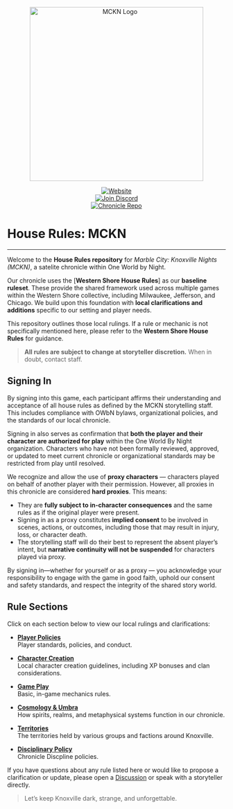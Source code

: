 <p align="center">
  <img src="https://owbnknoxville.net/wp-content/uploads/2022/07/mckn-title.png" alt="MCKN Logo" width="400px" />
</p>

<p align="center">
  <a href="https://owbnknoxville.net"><img alt="Website" src="https://img.shields.io/badge/Visit%20Our%20Website-MCKN-blue?style=for-the-badge&logo=worldofdarkness" /></a><br />
  <a href="https://discord.gg/N5AKyFByth"><img alt="Join Discord" src="https://img.shields.io/discord/799311464086110260?color=%237289DA&label=Discord&logo=discord&style=for-the-badge" /></a><br />
  <a href="https://github.com/mckn-larp"><img alt="Chronicle Repo" src="https://img.shields.io/badge/Chronicle-Repo-blue?style=for-the-badge&logo=github" /></a>
</p>

# House Rules: MCKN

---

Welcome to the **House Rules repository** for *Marble City: Knoxville Nights (MCKN)*, a satelite chronicle within One World by Night.

Our chronicle uses the [**Western Shore House Rules**] as our **baseline ruleset**. These provide the shared framework used across multiple games within the Western Shore collective, including Milwaukee, Jefferson, and Chicago. We build upon this foundation with **local clarifications and additions** specific to our setting and player needs.

This repository outlines those local rulings. If a rule or mechanic is not specifically mentioned here, please refer to the **Western Shore House Rules** for guidance.

> **All rules are subject to change at storyteller discretion.** When in doubt, contact staff.

## Signing In

By signing into this game, each participant affirms their understanding and acceptance of all house rules as defined by the MCKN storytelling staff. This includes compliance with OWbN bylaws, organizational policies, and the standards of our local chronicle.

Signing in also serves as confirmation that **both the player and their character are authorized for play** within the One World By Night organization. Characters who have not been formally reviewed, approved, or updated to meet current chronicle or organizational standards may be restricted from play until resolved.

We recognize and allow the use of **proxy characters** — characters played on behalf of another player with their permission. However, all proxies in this chronicle are considered **hard proxies**. This means:

- They are **fully subject to in-character consequences** and the same rules as if the original player were present.
- Signing in as a proxy constitutes **implied consent** to be involved in scenes, actions, or outcomes, including those that may result in injury, loss, or character death.
- The storytelling staff will do their best to represent the absent player’s intent, but **narrative continuity will not be suspended** for characters played via proxy.

By signing in—whether for yourself or as a proxy — you acknowledge your responsibility to engage with the game in good faith, uphold our consent and safety standards, and respect the integrity of the shared story world.

## Rule Sections

Click on each section below to view our local rulings and clarifications:

- [**Player Policies**](./1-Players/README.md)  
  Player standards, policies, and conduct.

- [**Character Creation**](./2-Creation/README.md)  
  Local character creation guidelines, including XP bonuses and clan considerations.

- [**Game Play**](./3-Gameplay/README.md)  
  Basic, in-game mechanics rules.

- [**Cosmology & Umbra**](./7-Cosmology/README.md)  
  How spirits, realms, and metaphysical systems function in our chronicle.

- [**Territories**](./8-Territory/README.md)  
  The territories held by various groups and factions around Knoxville.

- [**Disciplinary Policy**](./9-Discipline/README.md)  
  Chronicle Discpline policies.

If you have questions about any rule listed here or would like to propose a clarification or update, please open a [Discussion](https://github.com/mckn-larp/house-rules/discussions) or speak with a storyteller directly.

> Let’s keep Knoxville dark, strange, and unforgettable.